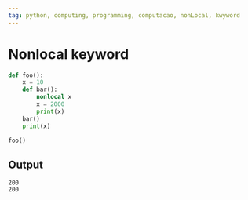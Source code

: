 ```yaml
---
tag: python, computing, programming, computacao, nonLocal, kwyword
---
```

# Nonlocal keyword

``` python
def foo():
	x = 10
	def bar():
		nonlocal x
		x = 2000
		print(x)
	bar()
	print(x)

```

```python
foo()
```
## Output
```
200
200
```